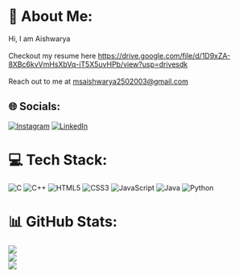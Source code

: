 # 💫 About Me:
Hi, I am Aishwarya<br><br>Checkout my resume here https://drive.google.com/file/d/1D9xZA-8XBc6kvVmHsXbVq-iT5X5uvHPb/view?usp=drivesdk <br><br>Reach out to me at msaishwarya2502003@gmail.com


## 🌐 Socials:
[![Instagram](https://img.shields.io/badge/Instagram-%23E4405F.svg?logo=Instagram&logoColor=white)](https://instagram.com/_aish._warya_) [![LinkedIn](https://img.shields.io/badge/LinkedIn-%230077B5.svg?logo=linkedin&logoColor=white)](https://linkedin.com/in/https://drive.google.com/file/d/1D9xZA-8XBc6kvVmHsXbVq-iT5X5uvHPb/view?usp=drivesdk) 

# 💻 Tech Stack:
![C](https://img.shields.io/badge/c-%2300599C.svg?style=for-the-badge&logo=c&logoColor=white) ![C++](https://img.shields.io/badge/c++-%2300599C.svg?style=for-the-badge&logo=c%2B%2B&logoColor=white) ![HTML5](https://img.shields.io/badge/html5-%23E34F26.svg?style=for-the-badge&logo=html5&logoColor=white) ![CSS3](https://img.shields.io/badge/css3-%231572B6.svg?style=for-the-badge&logo=css3&logoColor=white) ![JavaScript](https://img.shields.io/badge/javascript-%23323330.svg?style=for-the-badge&logo=javascript&logoColor=%23F7DF1E) ![Java](https://img.shields.io/badge/java-%23ED8B00.svg?style=for-the-badge&logo=openjdk&logoColor=white) ![Python](https://img.shields.io/badge/python-3670A0?style=for-the-badge&logo=python&logoColor=ffdd54)
# 📊 GitHub Stats:
![](https://github-readme-stats.vercel.app/api?username=Aishwarya-m-s&theme=dark&hide_border=false&include_all_commits=false&count_private=false)<br/>
![](https://github-readme-streak-stats.herokuapp.com/?user=Aishwarya-m-s&theme=dark&hide_border=false)<br/>
![](https://github-readme-stats.vercel.app/api/top-langs/?username=Aishwarya-m-s&theme=dark&hide_border=false&include_all_commits=false&count_private=false&layout=compact)

<!-- Proudly created with GPRM ( https://gprm.itsvg.in ) -->
